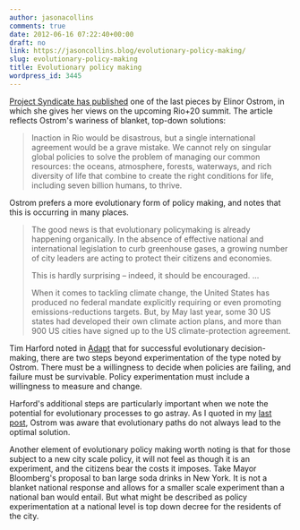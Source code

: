 ```yaml
---
author: jasonacollins
comments: true
date: 2012-06-16 07:22:40+00:00
draft: no
link: https://jasoncollins.blog/evolutionary-policy-making/
slug: evolutionary-policy-making
title: Evolutionary policy making
wordpress_id: 3445
---
```


[Project Syndicate has published](http://www.project-syndicate.org/commentary/green-from-the-grassroots) one of the last pieces by Elinor Ostrom, in which she gives her views on the upcoming Rio+20 summit. The article reflects Ostrom's wariness of blanket, top-down solutions:


<blockquote>Inaction in Rio would be disastrous, but a single international agreement would be a grave mistake. We cannot rely on singular global policies to solve the problem of managing our common resources: the oceans, atmosphere, forests, waterways, and rich diversity of life that combine to create the right conditions for life, including seven billion humans, to thrive.</blockquote>


Ostrom prefers a more evolutionary form of policy making, and notes that this is occurring in many places.


<blockquote>The good news is that evolutionary policymaking is already happening organically. In the absence of effective national and international legislation to curb greenhouse gases, a growing number of city leaders are acting to protect their citizens and economies.

This is hardly surprising – indeed, it should be encouraged. ...

When it comes to tackling climate change, the United States has produced no federal mandate explicitly requiring or even promoting emissions-reductions targets. But, by May last year, some 30 US states had developed their own climate action plans, and more than 900 US cities have signed up to the US climate-protection agreement.</blockquote>


Tim Harford noted in [Adapt](https://jasoncollins.blog/harfords-adapt-why-success-always-starts-with-failure/) that for successful evolutionary decision-making, there are two steps beyond experimentation of the type noted by Ostrom. There must be a willingness to decide when policies are failing, and failure must be survivable. Policy experimentation must include a willingness to measure and change.

Harford's additional steps are particularly important when we note the potential for evolutionary processes to go astray. As I quoted in my [last post](https://jasoncollins.blog/some-perspectives-on-elinor-ostrom/), Ostrom was aware that evolutionary paths do not always lead to the optimal solution.

Another element of evolutionary policy making worth noting is that for those subject to a new city scale policy, it will not feel as though it is an experiment, and the citizens bear the costs it imposes. Take Mayor Bloomberg's proposal to ban large soda drinks in New York. It is not a blanket national response and allows for a smaller scale experiment than a national ban would entail. But what might be described as policy experimentation at a national level is top down decree for the residents of the city.
